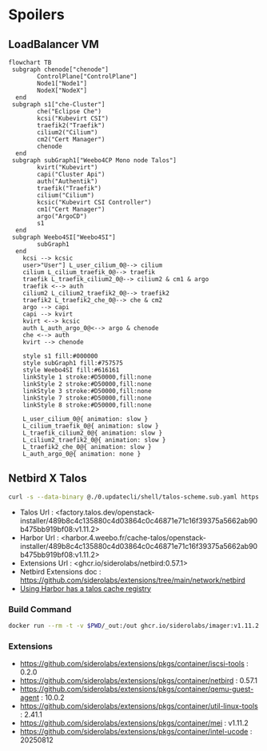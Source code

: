 # Spoilers

## LoadBalancer VM

```mermaid
flowchart TB
 subgraph chenode["chenode"]
        ControlPlane["ControlPlane"]
        Node1["Node1"]
        NodeX["NodeX"]
  end
 subgraph s1["che-Cluster"]
        che("Eclipse Che")
        kcsi("Kubevirt CSI")
        traefik2("Traefik")
        cilium2("Cilium")
        cm2("Cert Manager")
        chenode
  end
 subgraph subGraph1["Weebo4CP Mono node Talos"]
        kvirt("Kubevirt")
        capi("Cluster Api")
        auth("Authentik")
        traefik("Traefik")
        cilium("Cilium")
        kcsic("Kubevirt CSI Controller")
        cm1("Cert Manager")
        argo("ArgoCD")
        s1
  end
 subgraph Weebo4SI["Weebo4SI"]
        subGraph1
  end
    kcsi --> kcsic
    user>"User"] L_user_cilium_0@--> cilium
    cilium L_cilium_traefik_0@--> traefik
    traefik L_traefik_cilium2_0@--> cilium2 & cm1 & argo
    traefik <--> auth
    cilium2 L_cilium2_traefik2_0@--> traefik2
    traefik2 L_traefik2_che_0@--> che & cm2
    argo --> capi
    capi --> kvirt
    kvirt <--> kcsic
    auth L_auth_argo_0@<--> argo & chenode
    che <--> auth
    kvirt --> chenode

    style s1 fill:#000000
    style subGraph1 fill:#757575
    style Weebo4SI fill:#616161
    linkStyle 1 stroke:#D50000,fill:none
    linkStyle 2 stroke:#D50000,fill:none
    linkStyle 3 stroke:#D50000,fill:none
    linkStyle 7 stroke:#D50000,fill:none
    linkStyle 8 stroke:#D50000,fill:none

    L_user_cilium_0@{ animation: slow } 
    L_cilium_traefik_0@{ animation: slow } 
    L_traefik_cilium2_0@{ animation: slow } 
    L_cilium2_traefik2_0@{ animation: slow } 
    L_traefik2_che_0@{ animation: slow } 
    L_auth_argo_0@{ animation: none } 

```

## Netbird X Talos

```bash
curl -s --data-binary @./0.updatecli/shell/talos-scheme.sub.yaml https://factory.talos.dev/schematics
```

- Talos Url : <factory.talos.dev/openstack-installer/489b8c4c135880c4d03864c0c46871e71c16f39375a5662ab90b475bb919bf08:v1.11.2>
- Harbor Url : <harbor.4.weebo.fr/cache-talos/openstack-installer/489b8c4c135880c4d03864c0c46871e71c16f39375a5662ab90b475bb919bf08:v1.11.2>
- Extensions Url : <ghcr.io/siderolabs/netbird:0.57.1>
- Netbird Extensions doc : <https://github.com/siderolabs/extensions/tree/main/network/netbird>
- [Using Harbor has a talos cache registry](https://www.talos.dev/v1.11/talos-guides/configuration/pull-through-cache/)


### Build Command

```bash
docker run --rm -t -v $PWD/_out:/out ghcr.io/siderolabs/imager:v1.11.2 installer --platform=openstack --extra-kernel-arg net.ifnames=0 --system-extension-image ghcr.io/siderolabs/netbird:0.57.1 --system-extension-image ghcr.io/siderolabs/iscsi-tools:v0.2.0 --system-extension-image ghcr.io/siderolabs/qemu-guest-agent:10.0.2 --system-extension-image ghcr.io/siderolabs/util-linux-tools:2.41.1 --system-extension-image ghcr.io/siderolabs/mei:v1.11.2 --system-extension-image ghcr.io/siderolabs/intel-ucode:20250812
```

### Extensions

- <https://github.com/siderolabs/extensions/pkgs/container/iscsi-tools> : 0.2.0
- <https://github.com/siderolabs/extensions/pkgs/container/netbird> : 0.57.1
- <https://github.com/siderolabs/extensions/pkgs/container/qemu-guest-agent> : 10.0.2
- <https://github.com/siderolabs/extensions/pkgs/container/util-linux-tools> : 2.41.1
- <https://github.com/siderolabs/extensions/pkgs/container/mei> : v1.11.2
- <https://github.com/siderolabs/extensions/pkgs/container/intel-ucode> : 20250812